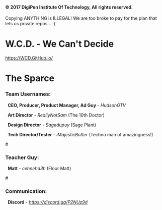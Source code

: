 <h4>© 2017 DigiPen Institute Of Technology, All rights reserved.</h4>
Copying ANYTHING is ILLEGAL! We are too broke to pay for the plan that lets us private repos... :(

# W.C.D. - We Can't Decide
https://WCD.GitHub.io/
# The Sparce

<h3>Team Usernames:</h3>

 &nbsp; <b>CEO, Producer, Product Manager, Ad Guy</b>   - *HudsonGTV*  

 &nbsp; <b>Art Director</b>                             - *ReallyNotSam* (The 10th Doctor)
          
 &nbsp; <b>Design Director</b>                          - *Sagedupuy* (Sage Plant)
          
 &nbsp; <b>Tech Director/Tester</b>                     - *iMajesticButter* (Techno man of amazingness!) 

#<h3>Teacher Guy:</h3>
 &nbsp; <b>Matt</b>                                     - *cehnehd3h* (Floor Matt)

#<h3>Communication:</h3>
 &nbsp; <b>Discord</b>                                  - *https://discord.gg/P2NUz9d*

